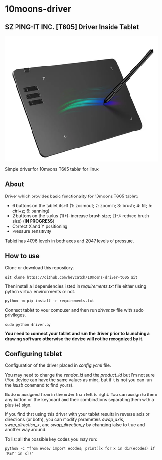 # 10moons-driver

## SZ PING-IT INC. [T605] Driver Inside Tablet
![](https://raw.githubusercontent.com/heycatch/10moons-driver/refs/heads/master/T605.png)

Simple driver for 10moons T605 tablet for linux

## About

Driver which provides basic functionality for 10moons T605 tablet:
* 6 buttons on the tablet itself (1: zoomout; 2: zoomin; 3: brush; 4: fill; 5: ctrl+z; 6: panning)
* 2 buttons on the stylus (1(+): increase brush size; 2(-): reduce brush size) (**IN PROGRESS**)
* Correct X and Y positioning
* Pressure sensitivity

Tablet has 4096 levels in both axes and 2047 levels of pressure.

## How to use

Clone or download this repository.

```
git clone https://github.com/heycatch/10moons-driver-t605.git
```

Then install all dependencies listed in _requirements.txt_ file either using python virtual environments or not.

```
python -m pip install -r requirements.txt
```

Connect tablet to your computer and then run _driver.py_ file with sudo privileges.

```
sudo python driver.py
```

**You need to connect your tablet and run the driver prior to launching a drawing software otherwise the device will not be recognized by it.**

## Configuring tablet

Configuration of the driver placed in _config.yaml_ file.

You may need to change the *vendor_id* and the *product_id* but I'm not sure (You device can have the same values as mine, but if it is not you can run the *lsusb* command to find yours).

Buttons assigned from in the order from left to right. You can assign to them any button on the keyboard and their combinations separating them with a plus (+) sign.

If you find that using this driver with your tablet results in reverse axis or directions (or both), you can modify parameters *swap_axis*, *swap_direction_x*, and *swap_direction_y* by changing false to true and another way around.

To list all the possible key codes you may run:
```
python -c "from evdev import ecodes; print([x for x in dir(ecodes) if 'KEY' in x])"
```